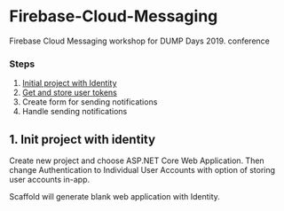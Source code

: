 # Firebase-Cloud-Messaging
Firebase Cloud Messaging workshop for DUMP Days 2019. conference

### Steps 
1. [Initial project with Identity](https://github.com/bpenovic/Firebase-Cloud-Messaging/tree/1.-Init-project-with-identity)
2. [Get and store user tokens](https://github.com/bpenovic/Firebase-Cloud-Messaging/tree/2.-Get-and-store-user-tokens) 
3. Create form for sending notifications
4. Handle sending notifications

## 1. Init project with identity
Create new project and choose ASP.NET Core Web Application. Then change Authentication to Individual User Accounts with option of storing user accounts in-app.  

Scaffold will generate blank web application with Identity.

